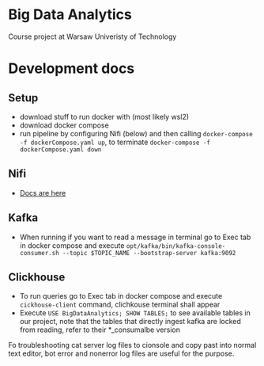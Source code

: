 # Big Data Analytics

Course project at Warsaw Univeristy of Technology


# Development docs

## Setup
- download stuff to run docker with (most likely wsl2)
- download docker compose
- run pipeline by configuring Nifi (below) and then calling ```docker-compose -f dockerCompose.yaml up```, to terminate ```docker-compose -f dockerCompose.yaml down ```

## Nifi
- [Docs are here](nifi/README.md) 

## Kafka
- When running if you want to read a message in terminal go to Exec tab in docker compose and execute ``` opt/kafka/bin/kafka-console-consumer.sh --topic $TOPIC_NAME --bootstrap-server kafka:9092 ```

## Clickhouse
- To run queries go to Exec tab in docker compose and execute ``` cickhouse-client ``` command, clichkouse terminal shall appear
- Execute ```USE BigDataAnalytics; SHOW TABLES;``` to see available tables in our project, note that the tables that directly ingest kafka are locked from reading, refer to their *_consumalbe version

Fo troubleshooting cat server log files to cionsole and copy past into normal text editor, bot error and nonerror log files are useful for the purpose.